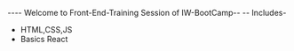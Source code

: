 
---- Welcome to Front-End-Training Session of
IW-BootCamp--
-- Includes-
- HTML,CSS,JS
- Basics React